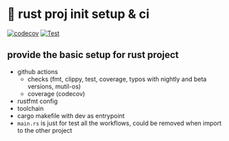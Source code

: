 # 🦀 rust proj init setup & ci

[![codecov](https://codecov.io/gh/ben1009/init-conf/branch/master/graph/badge.svg)](https://codecov.io/gh/ben1009/init-conf)
[![Test](https://github.com/ben1009/init-conf/actions/workflows/test.yml/badge.svg)](https://github.com/ben1009/init-conf/actions/workflows/test.yml)

## provide the basic setup for rust project

- github actions
  - checks (fmt, clippy, test, coverage, typos with nightly and beta versions, mutil-os)
  - coverage (codecov)
- rustfmt config
- toolchain
- cargo makefile with dev as entrypoint
- `main.rs` is just for test all the workflows, could be removed when import to the other project
